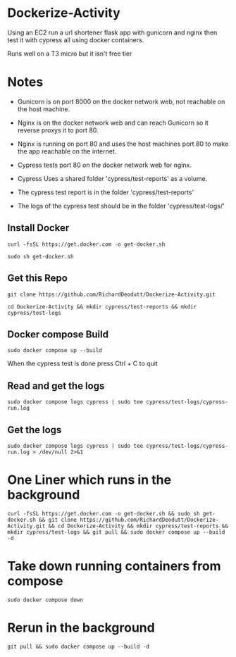 # Dockerize-Activity

Using an EC2 run a url shortener flask app with gunicorn and nginx then test it with cypress all using docker containers. 

Runs well on a T3 micro but it isn't free tier

# Notes

- Gunicorn is on port 8000 on the docker network web, not reachable on the host machine. 

- Nginx is on the docker network web and can reach Gunicorn so it reverse proxys it to port 80. 

- Nginx is running on port 80 and uses the host machines port 80 to make the app reachable on the internet. 

- Cypress tests port 80 on the docker network web for nginx.

- Cypress Uses a shared folder 'cypress/test-reports' as a volume.

- The cypress test report is in the folder 'cypress/test-reports'

- The logs of the cypress test should be in the folder 'cypress/test-logs/'

## Install Docker
```
curl -fsSL https://get.docker.com -o get-docker.sh
```

```
sudo sh get-docker.sh
```

## Get this Repo

```
git clone https://github.com/RichardDeodutt/Dockerize-Activity.git
```

```
cd Dockerize-Activity && mkdir cypress/test-reports && mkdir cypress/test-logs
```

## Docker compose Build

```
sudo docker compose up --build
```

When the cypress test is done press Ctrl + C to quit

## Read and get the logs

```
sudo docker compose logs cypress | sudo tee cypress/test-logs/cypress-run.log
```

## Get the logs

```
sudo docker compose logs cypress | sudo tee cypress/test-logs/cypress-run.log > /dev/null 2>&1
```

# One Liner which runs in the background

```
curl -fsSL https://get.docker.com -o get-docker.sh && sudo sh get-docker.sh && git clone https://github.com/RichardDeodutt/Dockerize-Activity.git && cd Dockerize-Activity && mkdir cypress/test-reports && mkdir cypress/test-logs && git pull && sudo docker compose up --build -d
```

# Take down running containers from compose

```
sudo docker compose down
```

# Rerun in the background

```
git pull && sudo docker compose up --build -d
```